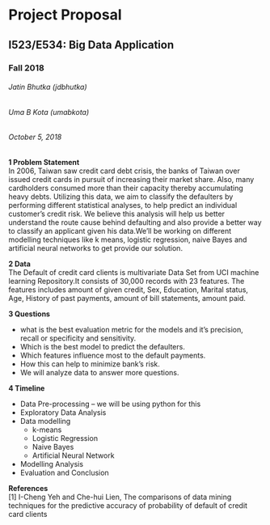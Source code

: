 # Project Proposal 
## I523/E534: Big Data Application
### Fall 2018

###### Jatin Bhutka (jdbhutka)
###### Uma B Kota (umabkota)

###### October 5, 2018

**1 Problem Statement**  
In 2006, Taiwan saw credit card debt crisis, the banks of Taiwan over issued credit cards in pursuit of
increasing their market share. Also, many cardholders consumed more than their capacity thereby
accumulating heavy debts. Utilizing this data, we aim to classify the defaulters by performing
different statistical analyses, to help predict an individual customer’s credit risk. We believe this
analysis will help us better understand the route cause behind defaulting and also provide a better
way to classify an applicant given his data.We’ll be working on different modelling techniques like
k means, logistic regression, naive Bayes and artificial neural networks to get provide our solution.

**2 Data**  
The Default of credit card clients is multivariate Data Set from UCI machine learning Repository.It
consists of 30,000 records with 23 features. The features includes amount of given credit, Sex,
Education, Marital status, Age, History of past payments, amount of bill statements, amount paid.

**3 Questions**  
* what is the best evaluation metric for the models and it’s precision, recall or specificity and
sensitivity.
* Which is the best model to predict the defaulters.
* Which features influence most to the default payments.
* How this can help to minimize bank’s risk.
* We will analyze data to answer more questions.

**4 Timeline**  
* Data Pre-processing – we will be using python for this
* Exploratory Data Analysis
* Data modelling
  * k-means
  * Logistic Regression
  * Naive Bayes
  * Artificial Neural Network
* Modelling Analysis
* Evaluation and Conclusion

**References**  
[1] I-Cheng Yeh and Che-hui Lien, The comparisons of data mining techniques for the predictive
accuracy of probability of default of credit card clients
